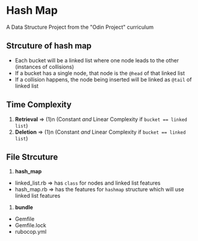 # Hash Map
A Data Structure Project from the "Odin Project" curriculum

## Strcuture of hash map

- Each bucket will be a linked list where one node leads to the other (instances of collisions)
- If a bucket has a single node, that node is the `@head` of that linked list
- If a collision happens, the node being inserted will be linked as `@tail` of linked list

## Time Complexity

1. **Retrieval** => (1)n (Constant *and* Linear Complexity if `bucket == linked list`)
2. **Deletion** => (1)n (Constant *and* Linear Complexity if `bucket == linked list`)


## File Strcuture

1. **hash_map**
- linked_list.rb => has `class` for nodes and linked list features
- hash_map.rb => has the features for `hashmap` structure which will use linked list features
1. **bundle**
- Gemfile
- Gemfile.lock
- rubocop.yml
